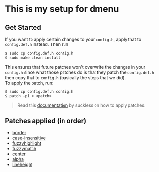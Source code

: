 # This is my setup for dmenu
## Get Started
If you want to apply certain changes to your `config.h`, apply that to `config.def.h` instead. Then run
```
$ sudo cp config.def.h config.h
$ sudo make clean install
```
This ensures that future patches won't overwrite the changes in your `config.h` since what those patches do is that they patch the `config.def.h` then copy that to `config.h` (basically the steps that we did).<br />
To apply the patch, run:
```
$ sudo cp config.def.h config.h
$ patch -p1 < <patch>
```
> Read this [documentation](https://suckless.org/hacking/) by suckless on how to apply patches.

## Patches applied (in order)
- [border](https://tools.suckless.org/dmenu/patches/border/dmenu-border-4.9.diff)
- [case-insensitive](https://tools.suckless.org/dmenu/patches/case-insensitive/dmenu-caseinsensitive-20200523-db6093f.diff)
- [fuzzyhighlight](https://tools.suckless.org/dmenu/patches/fuzzyhighlight/dmenu-fuzzyhighlight-4.9.diff)
- [fuzzymatch](https://tools.suckless.org/dmenu/patches/fuzzymatch/dmenu-fuzzymatch-4.9.diff)
- [center](https://tools.suckless.org/dmenu/patches/center/dmenu-center-20200111-8cd37e1.diff)
- [alpha](https://tools.suckless.org/dmenu/patches/alpha/dmenu-alpha-20210605-1a13d04.diff)
- [lineheight](https://tools.suckless.org/dmenu/patches/line-height/dmenu-lineheight-5.0.diff)

